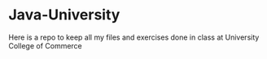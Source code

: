 # Java-University

Here is a repo to keep all my files and exercises done in class at University College of Commerce

